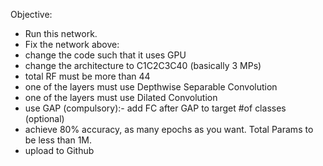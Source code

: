 Objective:

* Run this network.  
* Fix the network above:
* change the code such that it uses GPU
* change the architecture to C1C2C3C40 (basically 3 MPs)
* total RF must be more than 44
* one of the layers must use Depthwise Separable Convolution
* one of the layers must use Dilated Convolution
* use GAP (compulsory):- add FC after GAP to target #of classes (optional)
* achieve 80% accuracy, as many epochs as you want. Total Params to be less than 1M. 
* upload to Github

